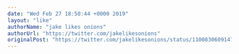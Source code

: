 ```yaml
---
date: "Wed Feb 27 18:50:44 +0000 2019"
layout: "like"
authorName: "jake likes onions"
authorUrl: "https://twitter.com/jakelikesonions"
originalPost: "https://twitter.com/jakelikesonions/status/1100830609147072512"
---
```

